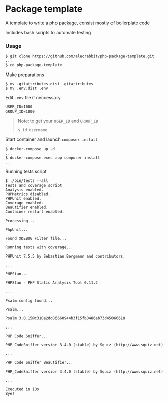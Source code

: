 # Package template

A template to write a php package, consist mostly of boilerplate code

Includes bash scripts to automate testing
### Usage
```
$ git clone https://github.com/alecrabbit/php-package-template.git
...
$ cd php-package-template
```
Make preparations
```
$ mv .gitattributes.dist .gitattributes
$ mv .env.dist .env
```
Edit `.env` file if neccessary
```
USER_ID=1000
GROUP_ID=1000
```
> Note: to get your `USER_ID` and `GROUP_ID`
> ```
> $ id username
> ```
Start container and launch `composer install`
```
$ docker-compose up -d
...
$ docker-compose exec app composer install
...
```
Running tests script
```
$ ./bin/tests --all
Tests and coverage script
Analysis enabled.
PHPMetrics disabled.
PHPUnit enabled.
Coverage enabled.
Beautifier enabled.
Container restart enabled.

Processing...

PhpUnit...

Found XDEBUG Filter file...

Running tests with coverage...

PHPUnit 7.5.5 by Sebastian Bergmann and contributors.

...

PHPStan...

PHPStan - PHP Static Analysis Tool 0.11.2

...

Psalm config found...

Psalm...

Psalm 3.0.15@c310a2dd86660944b3f15fb8486ab73d45066618

...

PHP Code Sniffer...

PHP_CodeSniffer version 3.4.0 (stable) by Squiz (http://www.squiz.net)

...

PHP Code Sniffer Beautifier...

PHP_CodeSniffer version 3.4.0 (stable) by Squiz (http://www.squiz.net)

...

Executed in 10s
Bye!

```
